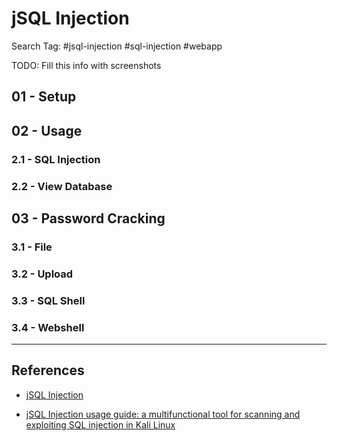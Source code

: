 # jSQL Injection

Search Tag: #jsql-injection #sql-injection #webapp

TODO: Fill this info with screenshots

## 01 - Setup

## 02 - Usage

### 2.1 - SQL Injection

### 2.2 - View Database

## 03 - Password Cracking

### 3.1 - File

### 3.2 - Upload

### 3.3 - SQL Shell

### 3.4 - Webshell

---
## References

- [jSQL Injection](https://github.com/ron190/jsql-injection)

- [jSQL Injection usage guide: a multifunctional tool for scanning and exploiting SQL injection in Kali Linux](https://miloserdov.org/?p=1682)